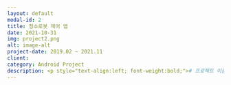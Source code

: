 ```yaml
---
layout: default
modal-id: 2
title: 청소로봇 제어 앱
date: 2021-10-31
img: project2.png
alt: image-alt
project-date: 2019.02 ~ 2021.11
client: 
category: Android Project
description: <p style="text-align:left; font-weight:bold;"># 프로젝트 이름</p><p style="text-align:left;">Meile 청소로봇 앱</br><p style="text-align:left; font-weight:bold;"># 프로젝트 요약</p><p style="text-align:left;">청소로봇 제어를 위한 안드로이드 앱 입니다. 앱은 접속 할 WLAN 정보를 로봇에 전달하여, connection에 성공 한 뒤 pairing을 합니다. paring을 과정 중에는 네트워크 환경에 의해 실패하는 경우가 있기 때문에 이에 대한 retry 처리 및 Error Page로 통해 앞 단계에서 다시 시작하는 방법으로 문제 해결을 하였습니다. 로봇정보를 가져 온 이후에는 HTTP을 통신합니다.</br>부가기능으로는 예약 시간을 받아 특정시간에 로봇을 동작시키는 스케쥴기능 / 로봇이 청소하는 구역을 그리고, 특정 구역만 청소하거나 그렇지 않는 추천,블락 영역 기능 / 로봇 상태 표시 및 제어 기능 등을 구현 및 유지 보수 하였습니다.</br><p style="text-align:left; font-weight:bold;"># 주요 기능</p><p style="text-align:left;">&nbsp;&nbsp;-&nbsp;로봇 페어링 기능 개선(서버응답시간, FailCase 처리)</br>&nbsp;&nbsp;-&nbsp;Cloud Server Connection 개선(Spec 일치)</br>&nbsp;&nbsp;-&nbsp;Robot Connection Flow 변경</br>&nbsp;&nbsp;-&nbsp;로봇 Status 정보 Animation 적용</br>&nbsp;&nbsp;-&nbsp;Favorite/Block Area 연동</br>&nbsp;&nbsp;-&nbsp;Push Notification</br>&nbsp;&nbsp;-&nbsp;페어링 Flow 변경</br>&nbsp;&nbsp;-&nbsp;Play Store 배포</br></p><p style="text-align:left; font-weight:bold;"># 기술 스택</p><p style="text-align:left;">JavaScript&nbsp/&nbspHTML&nbsp/&nbspCSS&nbsp/&nbspAWS EC2, RDS</br>
---
```

